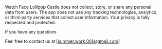 Watch Face Lollipop Castle does not collect, store, or share any personal data from users.
The app does not use any tracking technologies, analytics, or third-party services that collect user information.
Your privacy is fully respected and protected.

If you have any questions

Feel free to contact us at [summer.work.001@gmail.com]
